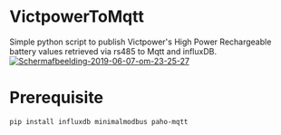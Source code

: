 # VictpowerToMqtt
Simple python script to publish Victpower's High Power Rechargeable battery values retrieved via rs485 to Mqtt and influxDB.
<a href="https://imgbb.com/"><img src="https://i.ibb.co/6BX29NW/Schermafbeelding-2019-06-07-om-23-25-27.png" alt="Schermafbeelding-2019-06-07-om-23-25-27" border="0"></a>

# Prerequisite
```pip install influxdb minimalmodbus paho-mqtt```
